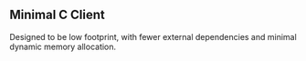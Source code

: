 Minimal C Client
--------------------------------------------------------------------------------

Designed to be low footprint, with fewer external dependencies and minimal
dynamic memory allocation.
